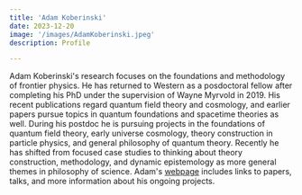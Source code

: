 ```yaml
---
title: 'Adam Koberinski'
date: 2023-12-20
image: '/images/AdamKoberinski.jpeg'
description: Profile

---
```

Adam Koberinski's research focuses on the foundations and methodology of frontier physics. He has returned to Western as a posdoctoral fellow after completing his PhD under the supervision of Wayne Myrvold in 2019.  His recent publications regard quantum field theory and cosmology, and earlier papers pursue topics in quantum foundations and spacetime theories as well. During his postdoc he is pursuing projects in the foundations of quantum field theory, early universe cosmology, theory construction in particle physics, and general philosophy of quantum theory. Recently he has shifted from focused case studies to thinking about theory construction, methodology, and dynamic epistemology as more general themes in philosophy of science.  Adam's [webpage](https://adamkoberinski.ca/) includes links to papers, talks, and more information about his ongoing projects.
